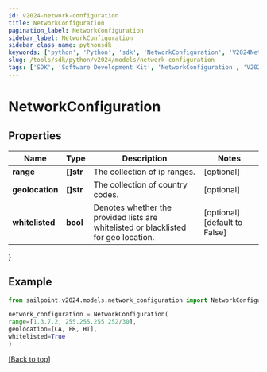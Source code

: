```yaml
---
id: v2024-network-configuration
title: NetworkConfiguration
pagination_label: NetworkConfiguration
sidebar_label: NetworkConfiguration
sidebar_class_name: pythonsdk
keywords: ['python', 'Python', 'sdk', 'NetworkConfiguration', 'V2024NetworkConfiguration'] 
slug: /tools/sdk/python/v2024/models/network-configuration
tags: ['SDK', 'Software Development Kit', 'NetworkConfiguration', 'V2024NetworkConfiguration']
---
```


# NetworkConfiguration


## Properties

Name | Type | Description | Notes
------------ | ------------- | ------------- | -------------
**range** | **[]str** | The collection of ip ranges. | [optional] 
**geolocation** | **[]str** | The collection of country codes. | [optional] 
**whitelisted** | **bool** | Denotes whether the provided lists are whitelisted or blacklisted for geo location. | [optional] [default to False]
}

## Example

```python
from sailpoint.v2024.models.network_configuration import NetworkConfiguration

network_configuration = NetworkConfiguration(
range=[1.3.7.2, 255.255.255.252/30],
geolocation=[CA, FR, HT],
whitelisted=True
)

```
[[Back to top]](#) 

